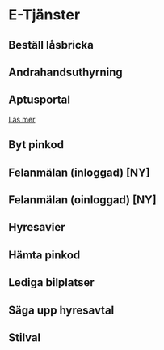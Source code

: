 <!-- TITLE: E Tjanster -->
<!-- SUBTITLE: A quick summary of E Tjanster -->

# E-Tjänster
## Beställ låsbricka

## Andrahandsuthyrning

## Aptusportal
[Läs mer](/e-tjanster/aptus-portal)

## Byt pinkod

## Felanmälan (inloggad) [NY]

## Felanmälan (oinloggad) [NY]

## Hyresavier

## Hämta pinkod

## Lediga bilplatser

## Säga upp hyresavtal

## Stilval
